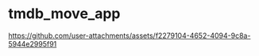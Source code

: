 # tmdb_move_app





https://github.com/user-attachments/assets/f2279104-4652-4094-9c8a-5944e2995f91

